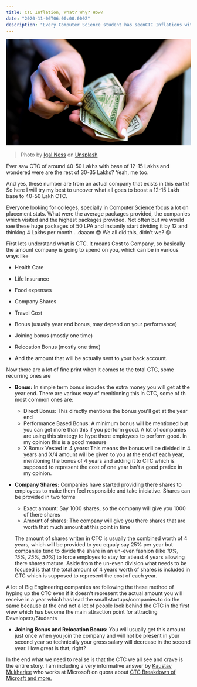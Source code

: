 ```yaml
---
title: CTC Inflation, What? Why? How? 
date: "2020-11-06T06:00:00.000Z"
description: "Every Computer Science student has seenCTC Inflations without realizing it, Lets breakdown what it really is"
---
```

![Money](./images/money.jpg)

> Photo by [Igal Ness](https://unsplash.com/@igalness?utm_source=unsplash&amp;utm_medium=referral&amp;utm_content=creditCopyText) on [Unsplash](https://unsplash.com/s/photos/money?utm_source=unsplash&amp;utm_medium=referral&amp;utm_content=creditCopyText)

Ever saw CTC of around 40-50 Lakhs with base of 12-15 Lakhs and wondered were are the rest of 30-35 Lakhs? Yeah, me too. 

And yes, these number are from an actual company that exists in this earth! So here I will try my best to uncover what all goes to boost a 12-15 Lakh base to 40-50 Lakh CTC.

Everyone looking for colleges, specially in Computer Science focus a lot on placement stats. What were the average packages provided, the companies which visited and the highest packages provided. Not often but we would see these huge packages of 50 LPA and instantly start dividing it by 12 and thinking 4 Lakhs per month....daaam 😍 We all did this, didn't we? 😓

First lets understand what is CTC. It means Cost to Company, so basically the amount company is going to spend on you, which can be in various ways like 
- Health Care
- Life Insurance
- Food expenses

- Company Shares 
- Travel Cost 
- Bonus (usually year end bonus, may depend on your performance)
- Joining bonus (mostly one time) 
- Relocation Bonus (mostly one time) 
- And the amount that will be actually sent to your back account. 

Now there are a lot of fine print when it comes to the total CTC, some recurring ones are

- **Bonus:** In simple term bonus incudes the extra money you will get at the year end. There are various way of menitioning this in CTC, some of th most common ones are: 
    - Direct Bonus: This directly mentions the bonus you'll get at the year end
    - Performance Based Bonus: A minimum bonus will be mentioned but you can get more than this if you perform good. A lot of companies are using this strategy to hype there employees to perform good. In my opinion this is a good measure 
    - X Bonux Vested in 4 years: This means the bonus will be divided in 4 years and X/4 amount will be given to you at the end of each year, mentioning the bonus of 4 years and adding it to CTC which is supposed to represent the cost of one year isn't a good pratice in my opinion.   

- **Company Shares:** Companies have started providing there shares to employess to make them feel responsible and take iniciative. Shares can be provided in two forms 
    - Exact amount: Say 1000 shares, so the company will give you 1000 of there shares
    - Amount of shares: The company will give you there shares that are worth that much amount at this point in time

    The amount of shares writen in CTC is usually the combined worth of 4 years, which will be provided to you equaly say 25% per year but companies tend to divide the share in an un-even fashion (like *10%, 15%, 25%, 50%*) to force employes to stay for atleast 4 years allowing there shares mature. Aside from the un-even division what needs to be focused is that the total amount of 4 years worth of shares is included in CTC which is supposed to represent the cost of each year. 

A lot of Big Engineering companies are following the these method of hyping up the CTC even if it doesn't represent the actual amount you will receive in a year which has lead the small startups/companies to do the same because at the end not a lot of people look behind the CTC in the first view which has become the main attraction point for attracting Developers/Students

- **Joining Bonus and Relocation Bonus:** You will usually get this amount just once when you join the company and will not be present in your second year so technically your gross salary will decrease in the second year. How great is that, right? 

In the end what we need to realise is that the CTC we all see and crave is the entire story. I am including a very informative answer by [Kaustav Mukherjee](https://www.linkedin.com/in/kaustav-mukherjee-17547751/?originalSubdomain=in) who works at Microsoft on quora about [CTC Breakdown of Microsft and more.](https://qr.ae/pNWkzn)